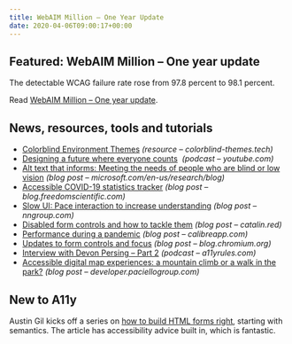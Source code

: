 ```yaml
---
title: WebAIM Million – One Year Update
date: 2020-04-06T09:00:17+00:00
---
```


## Featured: WebAIM Million – One year update

The detectable WCAG failure rate rose from 97.8 percent to 98.1 percent.

Read [WebAIM Million – One year update](https://webaim.org/blog/webaim-million-one-year-update/).

## News, resources, tools and tutorials

* [Colorblind Environment Themes](https://colorblind-themes.tech/) _(resource – colorblind-themes.tech)_
* [Designing a future where everyone counts](https://www.youtube.com/watch?v=RMm7ZC-DsuI)  _(podcast – youtube.com)_
* [Alt text that informs: Meeting the needs of people who are blind or low vision](https://www.microsoft.com/en-us/research/blog/alt-text-that-informs-meeting-the-needs-of-people-who-are-blind-or-low-vision/) _(blog post – microsoft.com/en-us/research/blog)_
* [Accessible COVID-19 statistics tracker](https://blog.freedomscientific.com/accessible-covid-19-statistics-tracker/) _(blog post – blog.freedomscientific.com)_
* [Slow UI: Pace interaction to increase understanding](https://www.nngroup.com/articles/slow-ui/) _(blog post – nngroup.com)_
* [Disabled form controls and how to tackle them](https://catalin.red/disabled-form-controls/) _(blog post – catalin.red)_
* [Performance during a pandemic](https://calibreapp.com/blog/performance-during-pandemic) _(blog post – calibreapp.com)_
* [Updates to form controls and focus](https://blog.chromium.org/2020/03/updates-to-form-controls-and-focus.html) _(blog post – blog.chromium.org)_
* [Interview with Devon Persing – Part 2](https://a11yrules.com/podcast/e095-interview-with-devon-persing-part-2/) _(podcast – a11yrules.com)_
* [Accessible digital map experiences: a mountain climb or a walk in the park?](https://developer.paciellogroup.com/blog/2020/04/accessible-digital-map-experiences/) _(blog post – developer.paciellogroup.com)_

## New to A11y

Austin Gil kicks off a series on [how to build HTML forms right](https://stegosource.com/how-to-build-html-forms-right-semantics/), starting with semantics. The article has accessibility advice built in, which is fantastic.